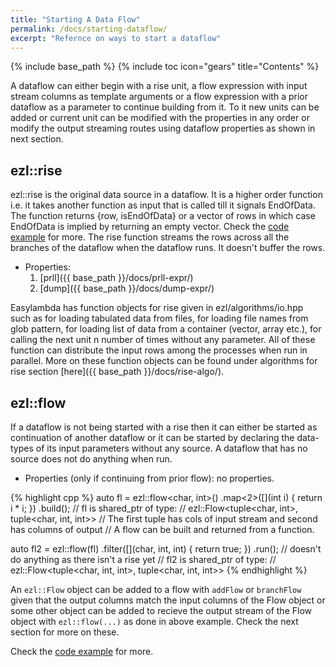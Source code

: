 ```yaml
---
title: "Starting A Data Flow"
permalink: /docs/starting-dataflow/
excerpt: "Refernce on ways to start a dataflow"
---
```

{% include base_path %}
{% include toc icon="gears" title="Contents" %}


A dataflow can either begin with a rise unit, a flow expression with input
stream columns as template arguments or a flow expression with a prior dataflow
as a parameter to continue building from it. To it new units can be added or
current unit can be modified with the properties in any order or modify the
output streaming routes using dataflow properties as shown in next section.

## ezl::rise

  ezl::rise is the original data source in a dataflow. It is a higher order
  function i.e. it takes another function as input that is called till it
  signals EndOfData. The function returns {row, isEndOfData} or a vector of
  rows in which case EndOfData is implied by returning an empty vector. Check
  the [code
  example](https://github.com/haptork/easyLambda/blob/e496a3e3070b806e8c48124d3454543c4cebc9b7/examples/demoRise.cpp)
  for more. The rise function streams the rows across all the branches of the
  dataflow when the dataflow runs. It doesn't buffer the rows.

  - Properties:
    1. [prll]({{ base_path }}/docs/prll-expr/)
    2. [dump]({{ base_path }}/docs/dump-expr/)

  Easylambda has function objects for rise given in ezl/algorithms/io.hpp such as
  for loading tabulated data from files, for loading file names from glob
  pattern, for loading list of data from a container (vector, array etc.), for
  calling the next unit n number of times without any parameter. All of these
  function can distribute the input rows among the processes when run in
  parallel. More on these function objects can be found under algorithms for
  rise section [here]({{ base_path }}/docs/rise-algo/).

## ezl::flow

  If a dataflow is not being started with a rise then it can either be started
  as continuation of another dataflow or it can be started by declaring the
  data-types of its input parameters without any source. A dataflow that has no
  source does not do anything when run. 

  - Properties (only if continuing from prior flow): no properties.

  {% highlight cpp %}
  auto fl = ezl::flow<char, int>()
              .map<2>([](int i) { return i * i; })
              .build();
  // fl is shared_ptr of type:
  // ezl::Flow<tuple<char, int>, tuple<char, int, int>>
  // The first tuple has cols of input stream and second has columns of output
  // A flow can be built and returned from a function.

  auto fl2 = ezl::flow(fl)
               .filter([](char, int, int) { 
                 return true; 
               })
              .run(); // doesn't do anything as there isn't a rise yet
  // fl2 is shared_ptr of type:
  // ezl::Flow<tuple<char, int, int>, tuple<char, int, int>>
  {% endhighlight %}
  
  An `ezl::Flow` object can be added to a flow with `addFlow` or `branchFlow`
  given that the output columns match the input columns of the Flow object or
  some other object can be added to recieve the output stream of the Flow object
  with `ezl::flow(...)` as done in above example. Check the next section for
  more on these.
  
  Check the [code
  example](https://github.com/haptork/easyLambda/blob/e496a3e3070b806e8c48124d3454543c4cebc9b7/examples/demoFlow.cpp)
  for more.
